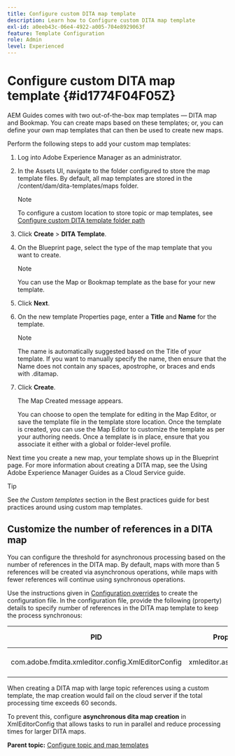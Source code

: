 ```yaml
---
title: Configure custom DITA map template
description: Learn how to Configure custom DITA map template
exl-id: a0eeb43c-06e4-4922-a005-704e8929063f
feature: Template Configuration
role: Admin
level: Experienced
---
```

# Configure custom DITA map template {#id1774F04F05Z}

AEM Guides comes with two out-of-the-box map templates — DITA map and Bookmap. You can create maps based on these templates; or, you can define your own map templates that can then be used to create new maps.

Perform the following steps to add your custom map templates:

1.  Log into Adobe Experience Manager as an administrator.

1.  In the Assets UI, navigate to the folder configured to store the map template files. By default, all map templates are stored in the /content/dam/dita-templates/maps folder.

    >[!NOTE]
    >
    > To configure a custom location to store topic or map templates, see [Configure custom DITA template folder path](conf-template-tags-custom-dita-topic-template.md#id191LCF0095Z)

1.  Click **Create** \> **DITA Template**.

1.  On the Blueprint page, select the type of the map template that you want to create.

    >[!NOTE]
    >
    > You can use the Map or Bookmap template as the base for your new template.

1.  Click **Next**.

1.  On the new template Properties page, enter a **Title** and **Name** for the template.

    >[!NOTE]
    >
    > The name is automatically suggested based on the Title of your template. If you want to manually specify the name, then ensure that the Name does not contain any spaces, apostrophe, or braces and ends with .ditamap.

1.  Click **Create**.

    The Map Created message appears.

    You can choose to open the template for editing in the Map Editor, or save the template file in the template store location. Once the template is created, you can use the Map Editor to customize the template as per your authoring needs. Once a template is in place, ensure that you associate it either with a global or folder-level profile.


Next time you create a new map, your template shows up in the Blueprint page. For more information about creating a DITA map, see the Using Adobe Experience Manager Guides as a Cloud Service guide.

>[!TIP]
>
> See *the Custom templates* section in the Best practices guide for best practices around using custom map templates.


## Customize the number of references in a DITA map

You can configure the threshold for asynchronous processing based on the number of references in the DITA map. By default, maps with more than 5 references will be created via asynchronous operations, while maps with fewer references will continue using synchronous operations.
 

Use the instructions given in [Configuration overrides](download-install-additional-config-override.md#) to create the configuration file. In the configuration file, provide the following (property) details to specify number of references in the DITA map template to keep the process synchronous:

|PID|Property Key|Property Value|
|---|------------|--------------|
|com.adobe.fmdita.xmleditor.config.XmlEditorConfig| xmleditor.asyncmapcreation|> 0 <br> **Default value**: 5|

When creating a DITA map with large topic references using a custom template, the map creation would fail on the cloud server if the total processing time exceeds 60 seconds.

To prevent this, configure **asynchronous dita map creation** in XmlEditorConfig that allows tasks to run in parallel and reduce processing times for larger DITA maps. 

**Parent topic:** [Configure topic and map templates](conf-template-tags.md)
